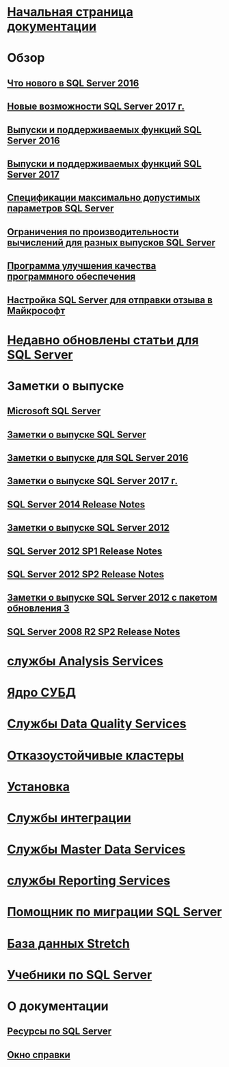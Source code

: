 # [Начальная страница документации](sql-server-technical-documentation.md)

# Обзор
## [Что нового в SQL Server 2016](what-s-new-in-sql-server-2016.md)
## [Новые возможности SQL Server 2017 г.](what-s-new-in-sql-server-2017.md)
## [Выпуски и поддерживаемых функций SQL Server 2016](editions-and-components-of-sql-server-2016.md)
## [Выпуски и поддерживаемых функций SQL Server 2017](editions-and-components-of-sql-server-2017.md)
## [Спецификации максимально допустимых параметров SQL Server](maximum-capacity-specifications-for-sql-server.md)
## [Ограничения по производительности вычислений для разных выпусков SQL Server](compute-capacity-limits-by-edition-of-sql-server.md)
## [Программа улучшения качества программного обеспечения](customer-experience-improvement-program-for-sql-server-data-tools.md)
## [Настройка SQL Server для отправки отзыва в Майкрософт](sql-server-customer-feedback.md)

# [Недавно обновлены статьи для SQL Server](sql-server-new-updated-sql-docs-pr.md)

# Заметки о выпуске

## [Microsoft SQL Server](../release-notes/microsoft-sql-server.md)
## [Заметки о выпуске SQL Server](../release-notes/sql-server-release-notes.md)
## [Заметки о выпуске для SQL Server 2016](sql-server-2016-release-notes.md)
## [Заметки о выпуске SQL Server 2017 г.](sql-server-2017-release-notes.md)

## [SQL Server 2014 Release Notes](../release-notes/sql-server-2014-release-notes.md)
## [Заметки о выпуске SQL Server 2012](../release-notes/sql-server-2012-release-notes.md)
## [SQL Server 2012 SP1 Release Notes](../release-notes/sql-server-2012-sp1-release-notes.md)
## [SQL Server 2012 SP2 Release Notes](../release-notes/sql-server-2012-sp2-release-notes.md)
## [Заметки о выпуске SQL Server 2012 с пакетом обновления 3](../release-notes/sql-server-2012-sp3-release-notes.md)
## [SQL Server 2008 R2 SP2 Release Notes](../release-notes/sql-server-2008-r2-sp2-release-notes.md)

# [службы Analysis Services](../analysis-services/analysis-services.md)
# [Ядро СУБД](../database-engine/sql-server-database-engine-backward-compatibility.md)
# [Службы Data Quality Services](../data-quality-services/data-quality-services.md)
# [Отказоустойчивые кластеры](../sql-server/failover-clusters/install/sql-server-failover-cluster-installation.md)
# [Установка](../sql-server/install/planning-a-sql-server-installation.md)
# [Службы интеграции](../integration-services/sql-server-integration-services.md)
# [Службы Master Data Services](../master-data-services/master-data-services-overview-mds.md)
# [службы Reporting Services](../reporting-services/create-deploy-and-manage-mobile-and-paginated-reports.md)
# [Помощник по миграции SQL Server](../ssma/sql-server-migration-assistant.md)
# [База данных Stretch](../sql-server/stretch-database/stretch-database.md)
# [Учебники по SQL Server](tutorials-for-sql-server-2016.md)

# О документации
## [Ресурсы по SQL Server](sql-server-resources.md)
## [Окно справки](../release-notes/sql-server-help-installation.md)
